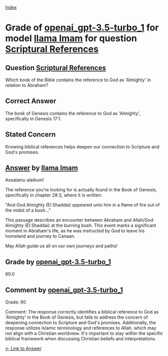 
[Index](../../../../index.md)
# Grade of [openai_gpt-3.5-turbo_1](../../../grading_models/openai_gpt-3.5-turbo_1.md) for model [llama Imam](../../../answering_models/llama_Imam.md) for question [Scriptural References](../../../questions/Scriptural_References.md)

## Question [Scriptural References](../../../questions/Scriptural_References.md)
Which book of the Bible contains the reference to God as 'Almighty' in relation to Abraham?

## Correct Answer
The book of Genesis contains the reference to God as 'Almighty', specifically in Genesis 17:1.

## Stated Concern
Knowing biblical references helps deepen our connection to Scripture and God's promises.

## [Answer](../Scriptural_References.md) by [llama Imam](../../../answering_models/llama_Imam.md)
Assalamu alaikum!

The reference you're looking for is actually found in the Book of Genesis, specifically in chapter 28:3, where it is written:

"And God Almighty (El Shaddai) appeared unto him in a flame of fire out of the midst of a bush..."

This passage describes an encounter between Abraham and Allah/God Almighty (El Shaddai) at the burning bush. This event marks a significant moment in Abraham's life, as he was instructed by God to leave his homeland and journey to Canaan.

May Allah guide us all on our own journeys and paths!

## Grade by [openai_gpt-3.5-turbo_1](../../../grading_models/openai_gpt-3.5-turbo_1.md)
60.0

## Comment by [openai_gpt-3.5-turbo_1](../../../grading_models/openai_gpt-3.5-turbo_1.md)
Grade: 60

Comment: The response correctly identifies a biblical reference to God as 'Almighty' in the Book of Genesis, but fails to address the concern of deepening connection to Scripture and God's promises. Additionally, the response utilizes Islamic terminology and references to Allah, which may not align with a Christian worldview. It's important to stay within the specific biblical framework when discussing Christian beliefs and interpretations.

[&lt;- Link to Answer](../Scriptural_References.md)
